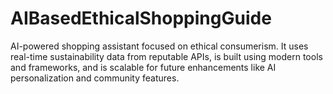 # AIBasedEthicalShoppingGuide

AI-powered shopping assistant focused on ethical consumerism. It uses real-time sustainability data from reputable APIs,
is built using modern tools and frameworks, and is scalable for future enhancements like AI personalization and community features.
